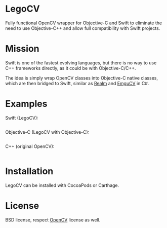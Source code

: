 # LegoCV

Fully functional OpenCV wrapper for Objective-C and Swift to eliminate the need to use Objective-C++ and allow full compatibility with Swift projects.

# Mission

Swift is one of the fastest evolving languages, but there is no way to use C++ frameworks directly, as it could be with Objective-C/C++.

The idea is simply wrap OpenCV classes into Objective-C native classes, which are then bridged to Swift, similar as [Realm]()  and [EmguCV]() in C#.

# Examples

Swift (LegoCV):
```swift
```

Objective-C (LegoCV with Objective-C):
```objectivec
```

C++ (original OpenCV):
```cpp
```

# Installation

LegoCV can be installed with CocoaPods or Carthage.

# License

BSD license, respect [OpenCV](https://github.com/opencv/opencv) license as well.
